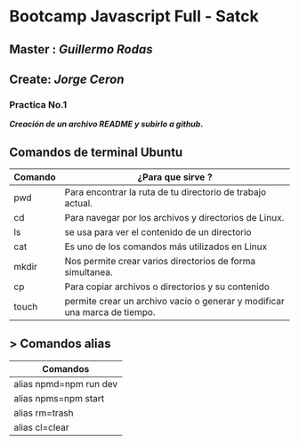 # **Bootcamp Javascript Full - Satck**
## Master : **_Guillermo Rodas_**
## Create: **_Jorge Ceron_** 
### Practica No.1
**_Creación de un archivo README y subirlo a github_.**

## Comandos de terminal Ubuntu
| Comando | ¿Para que sirve ? |
| ------ | ------ | 
| pwd | Para encontrar la ruta de tu directorio de trabajo actual. |
| cd | Para navegar por los archivos y directorios de Linux. | 
| ls | se usa para ver el contenido de un directorio|
| cat | Es uno de los comandos más utilizados en Linux | 
| mkdir | Nos permite crear varios directorios de forma simultanea. |
| cp | Para copiar archivos o directorios y su contenido |
| touch | permite crear un archivo vacío o generar y modificar una marca de tiempo.|

## > Comandos alias
|Comandos|
|------|
|alias npmd=npm run dev|
|alias npms=npm start| 
|alias rm=trash|
|alias cl=clear|


